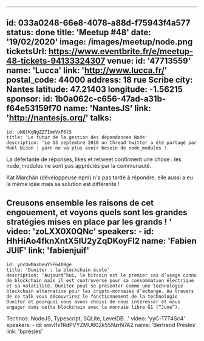 ---
id: 033a0248-66e8-4078-a88d-f75943f4a577
status: done
title: 'Meetup #48'
date: '19/02/2020'
image: /images/meetup/node.png
ticketsUrl: https://www.eventbrite.fr/e/meetup-48-tickets-94133324307
venue:
  id: '47713559'
  name: 'Lucca'
  link: 'http://www.lucca.fr/'
  postal_code: 44000
  address: 18 rue Scribe
  city: Nantes
  latitude: 47.21403
  longitude: -1.56215
sponsor:
    id: 1b0a062c-c656-47ad-a31b-f64e53159f70
    name: 'NantesJS'
    link: 'http://nantesjs.org/'
talks:
  -
    id: uNGtKqNgZZ7ImmVxF6lS
    title: 'Le futur de la gestion des dépendances Node'
    description: 'Le 13 septembre 2018 un thread twitter a été partagé par Maël Nison : yarn ne va plus avoir besoin de node_modules !
La déferlante de réponses, likes et retweet confirment une chose : les node_modules ne sont pas appréciés par la communauté.

Kat Marchán (développeuse npm) n&#x27;a pas tardé à répondre, elle aussi a eu la même idée mais sa solution est différente !

Creusons ensemble les raisons de cet engouement, et voyons quels sont les grandes stratégies mises en place par les grands !
'
    video: 'zoLXX0X0QNc'
    speakers:
      -
          id: HhHiAo4fknXntX5IU2yZqDKoyFI2
          name: 'Fabien JUIF'
          link: 'fabienjuif'
  -
    id: yncOwMasbeuYSF6409ge
    title: 'Duniter : la blockchain écolo'
    description: 'Aujourd’hui, le bitcoin est le premier cas d’usage connu de blockchain mais il est controversé pour sa consommation électrique et sa volatilité. Duniter peut se présenter comme une technologie blockchain alternative pour les crypto-monnaies d’échange. Au travers de ce talk vous découvrirez le fonctionnement de la technologie Duniter et pourquoi nous avons choisi de nous intéresser et nous engager dans cette blockchain avec la monnaie libre Ğ1 (“June”).

Technos: NodeJS, Typescript, SQLite, LevelDB...'
    video: 'yyC-T7T4Sc4'
    speakers:
      -
          id: wevl1x1RdPVYZMU602k55NzrN7A2
          name: 'Bertrand Presles'
          link: 'bpresles'
